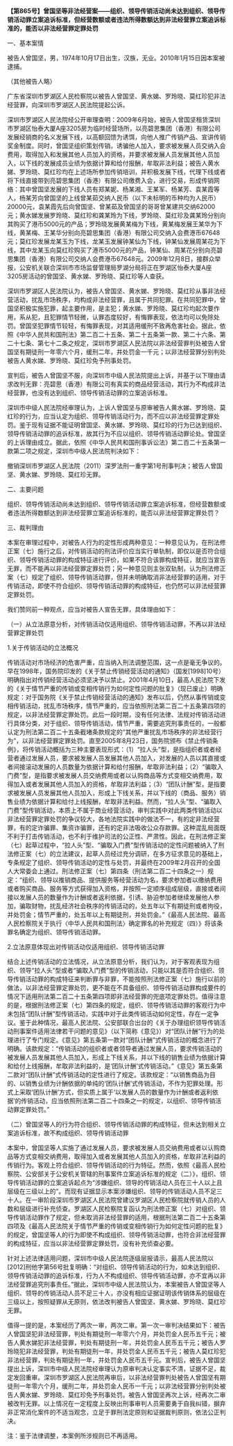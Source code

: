 **【第865号】曾国坚等非法经营案——组织、领导传销活动尚未达到组织、领导传销活动罪立案追诉标准，但经营数额或者违法所得数额达到非法经营罪立案追诉标准的，能否以非法经营罪定罪处罚**

一、基本案情

被告人曾国坚，男，1974年10月17日出生，汉族，无业。2010年1月15日因本案被逮捕。

（其他被告人略）

广东省深圳市罗湖区人民检察院以被告人曾国坚、黄水娣、罗玲晓、莫红珍犯非法经营罪，向深圳市罗湖区人民法院提起公诉。

深圳市罗湖区人民法院经公开审理查明：2009年6月始，被告人曾国坚租赁深圳市罗湖区怡泰大厦A座3205房为临时经营场所，以亮碧思集团（香港）有限公司发展经销商的名义发展下线，以高额回馈为诱饵，向他人推广传销产品、宣讲传销奖金制度。同时，曾国坚组织策划传销，诱骗他人加入，要求被发展人员交纳入会费用，取得加入和发展其他人员加入的资格，并要求被发展人员发展其他人员加入，以下线的发展成员业绩为依据计算和给付报酬，牟取非法利益；被告人黄水娣、罗玲晓、莫红珍均在上述场所参加传销培训，并积极发展下线，代理下线或者将下线直接带到亮碧思集团（香港）有限公司缴费入会，进行交易，形成传销网络：其中曾国坚发展的下线人员有郑某妮、杨某湘、王某军、杨某芳、袁某霞等人，杨某芳向曾国坚的上线曾某茹交纳人民币（以下未标明的币种均为人民币）20000元，袁某霞先后向曾国坚、曾某茹及曾国坚的哥哥曾某建共交纳62000元；黄水娣发展罗玲晓、莫红珍和龚某玲为下线，罗玲晓、莫红珍及龚某玲分别向其购买了港币5000元的产品；罗玲晓发展黄某梅为下线，黄某梅发展王某华为下线，黄某梅、王某华分别向亮碧思集团（香港）有限公司交纳入会费港币67648元；莫红珍发展龙某玉为下线，龙某玉发展钟某仙为下线，钟某仙发展周某花为下线，其中龙某玉向莫红珍购买了港币5000元的产品，钟某仙、周某花分别向亮碧思集团（香港）有限公司交纳人会费港币67648元。2009年12月8日，接群众举报，公安机关联合深圳市市场监督管理局罗湖分局将正在罗湖区怡泰大厦A座3205房活动的曾国坚、黄水娣、罗玲晓、莫红珍等人查获。

深圳市罗湖区人民法院认为，被告人曾国坚、黄水娣、罗玲晓、莫红珍从事非法经营活动，扰乱市场秩序，均构成非法经营罪，且属于共同犯罪。在共同犯罪中，曾国坚积极实施犯罪，起主要作用，是主犯；黄水娣、罗玲晓、莫红珍均起次要作用，系从犯，且犯罪情节轻微，认罪态度较好，有悔罪表现，依法均可以免除处罚。曾国坚犯罪情节较轻，有悔罪表现，对其适用缓刑不致再危害社会。据此，依照《中华人民共和国刑法》第二百二十五条、第二十五条第一款、第二十六条、第二十七条、第七十二条之规定，深圳市罗湖区人民法院以非法经营罪判处被告人曾国坚有期徒刑一年零六个月，缓刑二年，并处罚金一千元；以非法经营罪分别判处被告人黄水娣、罗玲晓、莫红珍免予刑事处罚。

宣判后，被告人曾国坚不服，向深圳市中级人民法院提出上诉，并基于以下理由请求改判无罪：亮碧思（香港）有限公司有真实的商品经营活动，其行为不构成非法经营罪，也没有达到组织、领导传销活动罪的立案追诉标准。

深圳市中级人民法院经审理认为，上诉人曾国坚与原审被告人黄水娣、罗玲晓、莫红珍的行为，应当认定为组织、领导传销活动行为，而不应以非法经营罪定罪处罚。鉴于现有证据不能证明曾国坚、黄水娣、罗玲晓、莫红珍的行为已达到组织、领导传销活动罪的追诉标准，故其行为不应以组织、领导传销活动罪论处。曾国坚的上诉理由成立。据此，依照《中华人民共和国刑事诉讼法》第二百二十五条第一款第二项之规定，深圳市中级人民法院判决如下：

撤销深圳市罗湖区人民法院（2011）深罗法刑一重字第1号刑事判决；被告人曾国坚、黄水娣、罗玲晓、莫红珍无罪。

二、主要问题

组织、领导传销活动尚未达到组织、领导传销活动罪立案追诉标准，但经营数额或者违法所得数额达到非法经营罪立案追诉标准的，能否以非法经营罪定罪处罚？

三、裁判理由

本案在审理过程中，对被告人行为的定性形成两种意见：一种意见认为，在刑法修正案（七）施行之后，对传销活动的刑法评价应当实行单轨制，即仅以是否符合组织、领导传销活动罪的构成特征进行评价，如果不符合该罪构成特征，就应当宣告无罪，而不能再以非法经营罪定罪处罚；另一种意见则主张双轨制，认为刑法修正案（七）规定了组织、领导传销活动罪，但并未明确取消非法经营罪的适用，对于传销活动，即使不符合组织、领导传销活动罪的构成特征，也仍然可以非法经营罪定罪处罚。

我们赞同前一种观点，应当对被告人宣告无罪，具体理由如下：

（一）从立法原意分析，对传销活动仅适用组织、领导传销活动罪，不再以非法经营罪定罪处罚

1.关于传销活动的立法概况

传销活动对市场经济的危害严重，应当纳入刑法调整范围，这一点是毫无争议的。早在1998年，国务院印发的《关于禁止传销经营活动的通知》（国发\[1998\]10号）明确指出对传销经营活动必须坚决予以禁止。2001年4月10日，最高人民法院下发的《关于情节严重的传销或变相传销行为如何定性问题的批复》（现已废止）明确规定：对于国务院《关于禁止传销经营活动的通知》发布以后，仍然从事传销或变相传销活动，扰乱市场秩序，情节严重的，应当依照刑法第二百二十五条第四项的规定，以非法经营罪定罪处罚。此后一段时期，没有任何法律、法规对传销活动进行具体分类，对于组织、领导传销活动，情节严重，需要追究刑事责任的，一般都认定为刑法第二百二十五条截堵条款规定的“其他严重扰乱市场秩序的非法经营行为”，以非法经营罪定罪处罚。直至2005年8月23日，国务院颁布《禁止传销条例》，将传销活动概括为三种主要表现形式：（1）“拉人头”型，是指组织者或者经营者通过发展人员，要求被发展人员发展其他人员加入，对发展的人员以其直接或者间接滚动发展的人员数量为依据计算和给付报酬，牟取非法利益；（2）“骗取入门费”型，是指要求被发展人员交纳费用或者以认购商品等方式变相交纳费用，取得加入或者发展其他人员加入的资格，牟取非法利益；（3）“团队计酬”型，是指要求被发展人员发展其他人员加入，形成上下线关系，并以下线的（商品、服务）销售业绩为依据计算和给付上线报酬，牟取非法利益。然而，“拉人头”型、“骗取入门费”型传销活动，本质上不属于商业经营活动，审判实践中对此两类传销活动以非法经营罪定罪处罚的争议较大，各地法院实践中的做法不一，有的定非法经营罪，有的定诈骗罪、集资诈骗罪，还有的定非法吸收公众存款罪。这种混乱局面既不利于打击传销活动，也不利于维护司法的公正性、严肃性。因此，在刑法修正案（七）起草过程中，“拉人头”型、“骗取入门费”型传销活动的定性问题被纳入了刑法修正案（七）的立法建议，起草人员经过充分调研，在多方征求意见的基础上，专条规定了组织、领导传销活动的定性与处罚，并最终在2009年2月召开的全国人大常委会上通过。刑法修正案（七）第四条（刑法第二百二十四条之一）规定：“组织、领导以推销商品、提供服务等经营活动为名，要求参加者以缴纳费用或者购买商品、服务等方式获得加入资格，并按照一定顺序组成层级，直接或者间接以发展人员的数量作为计酬或者返利依据，引诱、胁迫参加者继续发展他人参加，骗取财物，扰乱经济社会秩序的传销活动的，处五年以下有期徒刑或者拘役，并处罚金；情节严重的，处五年以上有期徒刑，并处罚金。”《最高人民法院、最高人民检察院关于执行〈中华人民共和国刑法〉确定罪名的补充规定（四）》将该条罪名确定为组织、领导传销活动罪。

2.立法原意体现出对传销活动仅适用组织、领导传销活动罪

结合上述传销活动的立法情况，从立法原意分析，我们认为，对于客观表现为组织、领导“拉人头”型或者“骗取入门费”型的传销活动，只能以其是否符合组织、领导传销活动罪的构成特征来判断罪与非罪，不能按照刑法修正案（七）施行以前的做法，以非法经营罪定罪处罚，更不能在不具备组织、领导传销活动罪构成要件的情况下适用刑法第二百二十五条第四项即非法经营罪的兜底项定罪处罚。值得注意的是，根据刑法修正案（七）第四条的规定，组织、领导传销活动罪的客观行为中未包括“团队计酬”型传销活动，实践中对于此类传销活动如何定性，存在一定争议。鉴于此种情况，最高人民法院、公安部联合出台的《关于办理组织领导传销活动刑事案件适用法律若干问题的意见》（以下简称《意见》）对“团队计酬”行为的处理进行了专门规定。《意见》第五条第一款对“团队计酬”式传销活动的概念进行了明确。该款规定：“传销活动的组织者或者领导者通过发展人员，要求传销活动的被发展人员发展其他人员加入，形成上下线关系，并以下线的销售业绩为依据计算和给付上线报酬，牟取非法利益的，是‘团队计酬’式传销活动。”《意见》第五条第二款对“团队计酬”式传销活动的定性进行了规定。该款规定：“以销售商品为目的、以销售业绩为计酬依据的单纯的‘团队计酬’式传销活动，不作为犯罪处理。形式上采取‘团队计酬’方式，但实质上属于‘以发展人员的数量作为计酬或者返利依据’的传销活动，应当依照刑法第二百二十四条之一的规定，以组织、领导传销活动罪定罪处罚。”

（二）曾国坚等人的行为符合组织、领导传销活动罪的构成特征，但未达到相关立案追诉标准，故不构成组织、领导传销活动罪

本案中，曾国坚等人实施了通过发展人员，要求被发展人员交纳费用或者以认购商品等方式变相交纳费用，取得加入或者发展其他人员加入的资格，牟取非法利益的传销行为。客观上符合组织、领导传销活动的行为特征。然而，依照《最高人民检察院、公安部关于公安机关管辖的刑事案件立案追诉标准的规定（二）》，组织、领导传销活动罪的立案追诉起点为“涉嫌组织、领导的传销活动人员在三十人以上且层级在三级以上的”。而现有证据显示本案涉嫌组织、领导的传销活动人员不足三十人。在一审阶段深圳市罗湖区人民法院曾建议罗湖区人民检察院就传销人员的人数和层级进行补充侦查。罗湖区人民检察院复函认为刑法修正案（七）对组织、领导传销活动罪作了规定，但未取消非法经营罪的适用，根据刑法第二百二十五条第四项及《最高人民法院关于情节严重的传销或变相传销行为如何定性问题的批复》的规定，曾国坚等人的行为即使不构成组织、领导传销活动罪，也符合非法经营罪的构成特征，应当以非法经营罪定罪处罚，没有补充侦查必要。

针对上述法律适用问题，深圳市中级人民法院逐级层报请示，最高人民法院以\[2012\]刑他字第56号批复明确：“对组织、领导传销活动的行为，如未达到组织、领导传销活动罪的追诉标准，行为人不构成组织、领导传销活动罪，亦不宜再以非法经营罪追究刑事责任。”据此，深圳市中级人民法院认为，本案被告人曾国坚等人组织、领导的传销活动人员不足三十人，亦没有相应证据证明该传销体系的层级在三级以上，按照疑罪从无原则，依法改判被告人曾国坚、黄水娣、罗玲晓、莫红珍无罪。

值得一提的是，本案经历了两次一审，两次二审。第一次一审判决结果如下：被告人曾国坚犯非法经营罪，判处有期徒刑一年零六个月，并处罚金人民币五千元；被告人黄水娣犯非法经营罪，判处有期徒刑一年，并处罚金人民币五千元；被告人罗玲晓犯非法经营罪，判处有期徒刑一年，并处罚金人民币五千元；被告人莫红珍犯非法经营罪，判处有期徒刑一年，并处罚金人民币五千元。宣判后，被告人曾国坚提出上诉，深圳市中级人民法院经审理认为原审判决认定事实不清，证据不足，裁定发回重审。深圳市罗湖区人民法院再审后，以非法经营罪判处被告人曾国坚有期徒刑一年零六个月，缓刑二年，并处罚金人民币一千元；以非法经营罪分别判处被告人黄水娣、罗玲晓、莫红珍免予刑事处罚。被告人曾国坚再次上诉，经再次二审被改判无罪。以上情况在一定程度上反映出刑事审判人员需要勇于自我纠错，摒弃非正常消化案件的不适当观念，立足于罪刑法定原则和证据裁判原则，依法公正判决。

注：鉴于法律调整，本案例所涉规则已不再适用。
